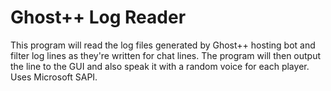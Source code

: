 Ghost++ Log Reader
======================

This program will read the log files generated by Ghost++ hosting bot
and filter log lines as they're written for chat lines. The program will
then output the line to the GUI and also speak it with a random voice
for each player. Uses Microsoft SAPI.
